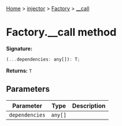 [Home](./index) &gt; [injector](./injector.md) &gt; [Factory](./injector.factory.md) &gt; [\_\_call](./injector.factory.__call.md)

# Factory.\_\_call method


**Signature:**
```javascript
(...dependencies: any[]): T;
```
**Returns:** `T`

## Parameters

|  Parameter | Type | Description |
|  --- | --- | --- |
|  `dependencies` | `any[]` |  |

